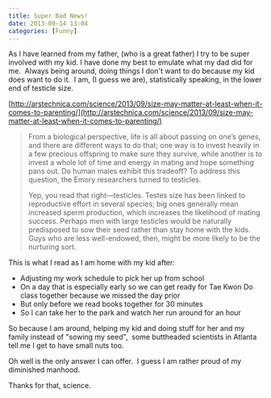 ```yaml
---
title: Super Bad News!
date: 2013-09-14 13:04
categories: [Funny]
---
```

As I have learned from my father, (who is a great father) I try to be super involved with my kid. I have done my best to emulate what my dad did for me.  Always being around, doing things I don't want to do because my kid does want to do it.  I am, (I guess we are), statistically speaking, in the lower end of testicle size.

[http://arstechnica.com/science/2013/09/size-may-matter-at-least-when-it-comes-to-parenting/](http://arstechnica.com/science/2013/09/size-may-matter-at-least-when-it-comes-to-parenting/)

 > From a biological perspective, life is all about passing on one’s genes, and there are different ways to do that; one way is to invest heavily in a few precious offspring to make sure they survive, while another is to invest a whole lot of time and energy in mating and hope something pans out. Do human males exhibit this tradeoff? To address this question, the Emory researchers turned to testicles.
 > 
 > Yep, you read that right—testicles. Testes size has been linked to reproductive effort in several species; big ones generally mean increased sperm production, which increases the likelihood of mating success. Perhaps men with large testicles would be naturally predisposed to sow their seed rather than stay home with the kids. Guys who are less well-endowed, then, might be more likely to be the nurturing sort.
 
This is what I read as I am home with my kid after:

 - Adjusting my work schedule to pick her up from school
 - On a day that is especially early so we can get ready for Tae Kwon Do class together because we missed the day prior
 - But only before we read books together for 30 minutes
 - So I can take her to the park and watch her run around for an hour

So because I am around, helping my kid and doing stuff for her and my family instead of "sowing my seed",  some buttheaded scientists in Atlanta tell me I get to have small nuts too.

Oh well is the only answer I can offer.  I guess I am rather proud of my diminished manhood.

Thanks for that, science.